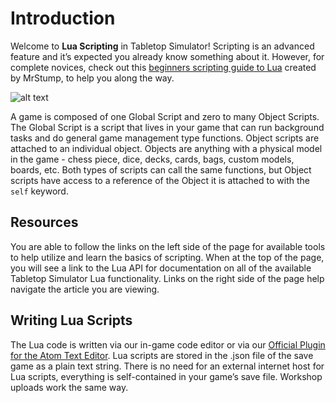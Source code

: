 # Introduction

Welcome to **Lua Scripting** in Tabletop Simulator! Scripting is an advanced feature and it’s expected you already know something about it. However, for complete novices, check out this [beginners scripting guide to Lua](http://steamcommunity.com/sharedfiles/filedetails/?id=714904631) created by MrStump, to help you along the way.

![alt text](http://i.imgur.com/yav7CAs.gif)

A game is composed of one Global Script and zero to many Object Scripts. The Global Script is a script that lives in your game that can run background tasks and do general game management type functions. Object scripts are attached to an individual object. Objects are anything with a physical model in the game - chess piece, dice, decks, cards, bags, custom models, boards, etc. Both types of scripts can call the same functions, but Object scripts have access to a reference of the Object it is attached to with the `self` keyword.


## Resources

You are able to follow the links on the left side of the page for available tools to help utilize and learn the basics of scripting. When at the top of the page, you will see a link to the Lua API for documentation on all of the available Tabletop Simulator Lua functionality. Links on the right side of the page help navigate the article you are viewing.


## Writing Lua Scripts
The Lua code is written via our in-game code editor or via our [Official Plugin for the Atom Text Editor](atom). Lua scripts are stored in the .json file of the save game as a plain text string. There is no need for an external internet host for Lua scripts, everything is self-contained in your game’s save file. Workshop uploads work the same way.

